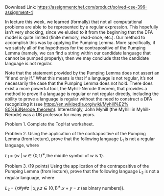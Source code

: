 Download Link: https://assignmentchef.com/product/solved-cse-396-assignment-4
<br>









In lecture this week, we learned (formally) that not all computational problems are able to be represented by a regular expression. This hopefully isn’t very shocking, since we eluded to it from the beginning that the DFA model is quite limited (finite memory, read-once, etc.). Our method to accomplish this was by applying the Pumping Lemma. More specifically, if we satisfy all of the hypotheses for the contrapositive of the Pumping Lemma (namely, we can find a string within our candidate language that cannot be pumped properly), then we may conclude that the candidate language is not regular.

Note that the statement provided by the Pumping Lemma does not assert an “if and only if.” What this means is that if a language is not regular, it’s not necessarily the case that the Pumping Lemma does not hold. There does exist a more powerful tool, the Myhill-Nerode theorem, that provides a method to prove if a language is regular or not regular directly, including the ability to prove a language is regular without the need to construct a DFA recognizing it (see <a href="https://en.wikipedia.org/wiki/Myhill%E2%80%93Nerode_theorem">https://en.wikipedia.org/wiki/Myhill%E2% </a><a href="https://en.wikipedia.org/wiki/Myhill%E2%80%93Nerode_theorem">80%93Nerode_theorem</a><a href="https://en.wikipedia.org/wiki/Myhill%E2%80%93Nerode_theorem">)</a>. Interestingly, John Myhill (the Myhill in Myhill-Nerode) was a UB professor for many years.

Problem 1.  Complete the TopHat worksheet.

Problem 2.  Using the application of the contrapositive of the Pumping Lemma (from lecture), prove that the following language <em>L</em><sub>1 </sub>is not a regular language, where

<em>L</em><sub>1 </sub>= {<em>w </em>| <em>w </em>∈ {0<em>,</em>1}<sup>∗</sup><em>,</em>the middle symbol of <em>w </em>is 1}<em>.</em>

Problem 3. (19 points) Using the application of the contrapositive of the Pumping Lemma (from lecture), prove that the following language <em>L</em><sub>2 </sub>is not a regular language, where

<em>L</em><sub>2 </sub>= {<em>x</em>#<em>y</em>#<em>z </em>| <em>x,y,z </em>∈ {0<em>,</em>1}<sup>∗</sup><em>,x </em>+ <em>y </em>= <em>z </em>(as binary numbers)}<em>.</em>


